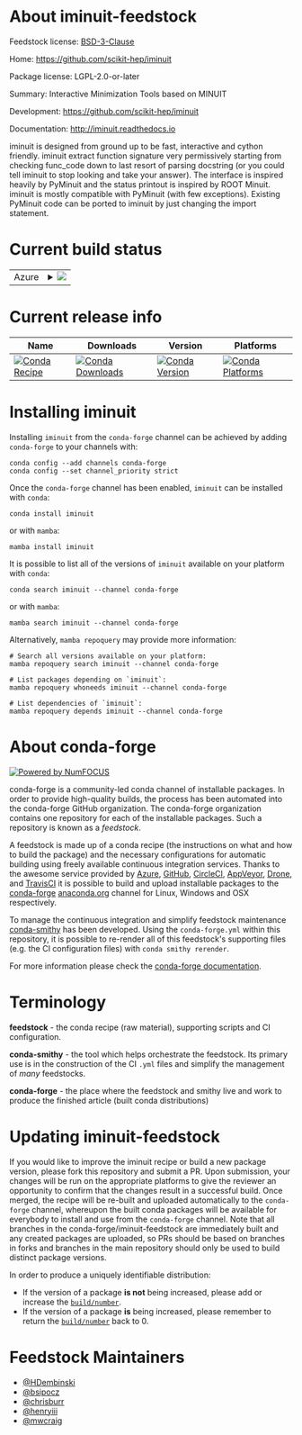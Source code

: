 About iminuit-feedstock
=======================

Feedstock license: [BSD-3-Clause](https://github.com/conda-forge/iminuit-feedstock/blob/main/LICENSE.txt)

Home: https://github.com/scikit-hep/iminuit

Package license: LGPL-2.0-or-later

Summary: Interactive Minimization Tools based on MINUIT

Development: https://github.com/scikit-hep/iminuit

Documentation: http://iminuit.readthedocs.io

iminuit is designed from ground up to be fast, interactive and cython
friendly. iminuit extract function signature very permissively starting
from checking func_code down to last resort of parsing docstring (or you
could tell iminuit to stop looking and take your answer). The interface is
inspired heavily by PyMinuit and the status printout is inspired by ROOT
Minuit. iminuit is mostly compatible with PyMinuit (with few exceptions).
Existing PyMinuit code can be ported to iminuit by just changing the
import statement.


Current build status
====================


<table>
    
  <tr>
    <td>Azure</td>
    <td>
      <details>
        <summary>
          <a href="https://dev.azure.com/conda-forge/feedstock-builds/_build/latest?definitionId=5492&branchName=main">
            <img src="https://dev.azure.com/conda-forge/feedstock-builds/_apis/build/status/iminuit-feedstock?branchName=main">
          </a>
        </summary>
        <table>
          <thead><tr><th>Variant</th><th>Status</th></tr></thead>
          <tbody><tr>
              <td>linux_64_python3.10.____cpython</td>
              <td>
                <a href="https://dev.azure.com/conda-forge/feedstock-builds/_build/latest?definitionId=5492&branchName=main">
                  <img src="https://dev.azure.com/conda-forge/feedstock-builds/_apis/build/status/iminuit-feedstock?branchName=main&jobName=linux&configuration=linux%20linux_64_python3.10.____cpython" alt="variant">
                </a>
              </td>
            </tr><tr>
              <td>linux_64_python3.11.____cpython</td>
              <td>
                <a href="https://dev.azure.com/conda-forge/feedstock-builds/_build/latest?definitionId=5492&branchName=main">
                  <img src="https://dev.azure.com/conda-forge/feedstock-builds/_apis/build/status/iminuit-feedstock?branchName=main&jobName=linux&configuration=linux%20linux_64_python3.11.____cpython" alt="variant">
                </a>
              </td>
            </tr><tr>
              <td>linux_64_python3.12.____cpython</td>
              <td>
                <a href="https://dev.azure.com/conda-forge/feedstock-builds/_build/latest?definitionId=5492&branchName=main">
                  <img src="https://dev.azure.com/conda-forge/feedstock-builds/_apis/build/status/iminuit-feedstock?branchName=main&jobName=linux&configuration=linux%20linux_64_python3.12.____cpython" alt="variant">
                </a>
              </td>
            </tr><tr>
              <td>linux_64_python3.9.____73_pypy</td>
              <td>
                <a href="https://dev.azure.com/conda-forge/feedstock-builds/_build/latest?definitionId=5492&branchName=main">
                  <img src="https://dev.azure.com/conda-forge/feedstock-builds/_apis/build/status/iminuit-feedstock?branchName=main&jobName=linux&configuration=linux%20linux_64_python3.9.____73_pypy" alt="variant">
                </a>
              </td>
            </tr><tr>
              <td>linux_64_python3.9.____cpython</td>
              <td>
                <a href="https://dev.azure.com/conda-forge/feedstock-builds/_build/latest?definitionId=5492&branchName=main">
                  <img src="https://dev.azure.com/conda-forge/feedstock-builds/_apis/build/status/iminuit-feedstock?branchName=main&jobName=linux&configuration=linux%20linux_64_python3.9.____cpython" alt="variant">
                </a>
              </td>
            </tr><tr>
              <td>linux_aarch64_python3.10.____cpython</td>
              <td>
                <a href="https://dev.azure.com/conda-forge/feedstock-builds/_build/latest?definitionId=5492&branchName=main">
                  <img src="https://dev.azure.com/conda-forge/feedstock-builds/_apis/build/status/iminuit-feedstock?branchName=main&jobName=linux&configuration=linux%20linux_aarch64_python3.10.____cpython" alt="variant">
                </a>
              </td>
            </tr><tr>
              <td>linux_aarch64_python3.11.____cpython</td>
              <td>
                <a href="https://dev.azure.com/conda-forge/feedstock-builds/_build/latest?definitionId=5492&branchName=main">
                  <img src="https://dev.azure.com/conda-forge/feedstock-builds/_apis/build/status/iminuit-feedstock?branchName=main&jobName=linux&configuration=linux%20linux_aarch64_python3.11.____cpython" alt="variant">
                </a>
              </td>
            </tr><tr>
              <td>linux_aarch64_python3.12.____cpython</td>
              <td>
                <a href="https://dev.azure.com/conda-forge/feedstock-builds/_build/latest?definitionId=5492&branchName=main">
                  <img src="https://dev.azure.com/conda-forge/feedstock-builds/_apis/build/status/iminuit-feedstock?branchName=main&jobName=linux&configuration=linux%20linux_aarch64_python3.12.____cpython" alt="variant">
                </a>
              </td>
            </tr><tr>
              <td>linux_aarch64_python3.9.____73_pypy</td>
              <td>
                <a href="https://dev.azure.com/conda-forge/feedstock-builds/_build/latest?definitionId=5492&branchName=main">
                  <img src="https://dev.azure.com/conda-forge/feedstock-builds/_apis/build/status/iminuit-feedstock?branchName=main&jobName=linux&configuration=linux%20linux_aarch64_python3.9.____73_pypy" alt="variant">
                </a>
              </td>
            </tr><tr>
              <td>linux_aarch64_python3.9.____cpython</td>
              <td>
                <a href="https://dev.azure.com/conda-forge/feedstock-builds/_build/latest?definitionId=5492&branchName=main">
                  <img src="https://dev.azure.com/conda-forge/feedstock-builds/_apis/build/status/iminuit-feedstock?branchName=main&jobName=linux&configuration=linux%20linux_aarch64_python3.9.____cpython" alt="variant">
                </a>
              </td>
            </tr><tr>
              <td>linux_ppc64le_python3.10.____cpython</td>
              <td>
                <a href="https://dev.azure.com/conda-forge/feedstock-builds/_build/latest?definitionId=5492&branchName=main">
                  <img src="https://dev.azure.com/conda-forge/feedstock-builds/_apis/build/status/iminuit-feedstock?branchName=main&jobName=linux&configuration=linux%20linux_ppc64le_python3.10.____cpython" alt="variant">
                </a>
              </td>
            </tr><tr>
              <td>linux_ppc64le_python3.11.____cpython</td>
              <td>
                <a href="https://dev.azure.com/conda-forge/feedstock-builds/_build/latest?definitionId=5492&branchName=main">
                  <img src="https://dev.azure.com/conda-forge/feedstock-builds/_apis/build/status/iminuit-feedstock?branchName=main&jobName=linux&configuration=linux%20linux_ppc64le_python3.11.____cpython" alt="variant">
                </a>
              </td>
            </tr><tr>
              <td>linux_ppc64le_python3.12.____cpython</td>
              <td>
                <a href="https://dev.azure.com/conda-forge/feedstock-builds/_build/latest?definitionId=5492&branchName=main">
                  <img src="https://dev.azure.com/conda-forge/feedstock-builds/_apis/build/status/iminuit-feedstock?branchName=main&jobName=linux&configuration=linux%20linux_ppc64le_python3.12.____cpython" alt="variant">
                </a>
              </td>
            </tr><tr>
              <td>linux_ppc64le_python3.9.____73_pypy</td>
              <td>
                <a href="https://dev.azure.com/conda-forge/feedstock-builds/_build/latest?definitionId=5492&branchName=main">
                  <img src="https://dev.azure.com/conda-forge/feedstock-builds/_apis/build/status/iminuit-feedstock?branchName=main&jobName=linux&configuration=linux%20linux_ppc64le_python3.9.____73_pypy" alt="variant">
                </a>
              </td>
            </tr><tr>
              <td>linux_ppc64le_python3.9.____cpython</td>
              <td>
                <a href="https://dev.azure.com/conda-forge/feedstock-builds/_build/latest?definitionId=5492&branchName=main">
                  <img src="https://dev.azure.com/conda-forge/feedstock-builds/_apis/build/status/iminuit-feedstock?branchName=main&jobName=linux&configuration=linux%20linux_ppc64le_python3.9.____cpython" alt="variant">
                </a>
              </td>
            </tr><tr>
              <td>osx_64_python3.10.____cpython</td>
              <td>
                <a href="https://dev.azure.com/conda-forge/feedstock-builds/_build/latest?definitionId=5492&branchName=main">
                  <img src="https://dev.azure.com/conda-forge/feedstock-builds/_apis/build/status/iminuit-feedstock?branchName=main&jobName=osx&configuration=osx%20osx_64_python3.10.____cpython" alt="variant">
                </a>
              </td>
            </tr><tr>
              <td>osx_64_python3.11.____cpython</td>
              <td>
                <a href="https://dev.azure.com/conda-forge/feedstock-builds/_build/latest?definitionId=5492&branchName=main">
                  <img src="https://dev.azure.com/conda-forge/feedstock-builds/_apis/build/status/iminuit-feedstock?branchName=main&jobName=osx&configuration=osx%20osx_64_python3.11.____cpython" alt="variant">
                </a>
              </td>
            </tr><tr>
              <td>osx_64_python3.12.____cpython</td>
              <td>
                <a href="https://dev.azure.com/conda-forge/feedstock-builds/_build/latest?definitionId=5492&branchName=main">
                  <img src="https://dev.azure.com/conda-forge/feedstock-builds/_apis/build/status/iminuit-feedstock?branchName=main&jobName=osx&configuration=osx%20osx_64_python3.12.____cpython" alt="variant">
                </a>
              </td>
            </tr><tr>
              <td>osx_64_python3.9.____73_pypy</td>
              <td>
                <a href="https://dev.azure.com/conda-forge/feedstock-builds/_build/latest?definitionId=5492&branchName=main">
                  <img src="https://dev.azure.com/conda-forge/feedstock-builds/_apis/build/status/iminuit-feedstock?branchName=main&jobName=osx&configuration=osx%20osx_64_python3.9.____73_pypy" alt="variant">
                </a>
              </td>
            </tr><tr>
              <td>osx_64_python3.9.____cpython</td>
              <td>
                <a href="https://dev.azure.com/conda-forge/feedstock-builds/_build/latest?definitionId=5492&branchName=main">
                  <img src="https://dev.azure.com/conda-forge/feedstock-builds/_apis/build/status/iminuit-feedstock?branchName=main&jobName=osx&configuration=osx%20osx_64_python3.9.____cpython" alt="variant">
                </a>
              </td>
            </tr><tr>
              <td>osx_arm64_python3.10.____cpython</td>
              <td>
                <a href="https://dev.azure.com/conda-forge/feedstock-builds/_build/latest?definitionId=5492&branchName=main">
                  <img src="https://dev.azure.com/conda-forge/feedstock-builds/_apis/build/status/iminuit-feedstock?branchName=main&jobName=osx&configuration=osx%20osx_arm64_python3.10.____cpython" alt="variant">
                </a>
              </td>
            </tr><tr>
              <td>osx_arm64_python3.11.____cpython</td>
              <td>
                <a href="https://dev.azure.com/conda-forge/feedstock-builds/_build/latest?definitionId=5492&branchName=main">
                  <img src="https://dev.azure.com/conda-forge/feedstock-builds/_apis/build/status/iminuit-feedstock?branchName=main&jobName=osx&configuration=osx%20osx_arm64_python3.11.____cpython" alt="variant">
                </a>
              </td>
            </tr><tr>
              <td>osx_arm64_python3.12.____cpython</td>
              <td>
                <a href="https://dev.azure.com/conda-forge/feedstock-builds/_build/latest?definitionId=5492&branchName=main">
                  <img src="https://dev.azure.com/conda-forge/feedstock-builds/_apis/build/status/iminuit-feedstock?branchName=main&jobName=osx&configuration=osx%20osx_arm64_python3.12.____cpython" alt="variant">
                </a>
              </td>
            </tr><tr>
              <td>osx_arm64_python3.9.____cpython</td>
              <td>
                <a href="https://dev.azure.com/conda-forge/feedstock-builds/_build/latest?definitionId=5492&branchName=main">
                  <img src="https://dev.azure.com/conda-forge/feedstock-builds/_apis/build/status/iminuit-feedstock?branchName=main&jobName=osx&configuration=osx%20osx_arm64_python3.9.____cpython" alt="variant">
                </a>
              </td>
            </tr><tr>
              <td>win_64_python3.10.____cpython</td>
              <td>
                <a href="https://dev.azure.com/conda-forge/feedstock-builds/_build/latest?definitionId=5492&branchName=main">
                  <img src="https://dev.azure.com/conda-forge/feedstock-builds/_apis/build/status/iminuit-feedstock?branchName=main&jobName=win&configuration=win%20win_64_python3.10.____cpython" alt="variant">
                </a>
              </td>
            </tr><tr>
              <td>win_64_python3.11.____cpython</td>
              <td>
                <a href="https://dev.azure.com/conda-forge/feedstock-builds/_build/latest?definitionId=5492&branchName=main">
                  <img src="https://dev.azure.com/conda-forge/feedstock-builds/_apis/build/status/iminuit-feedstock?branchName=main&jobName=win&configuration=win%20win_64_python3.11.____cpython" alt="variant">
                </a>
              </td>
            </tr><tr>
              <td>win_64_python3.12.____cpython</td>
              <td>
                <a href="https://dev.azure.com/conda-forge/feedstock-builds/_build/latest?definitionId=5492&branchName=main">
                  <img src="https://dev.azure.com/conda-forge/feedstock-builds/_apis/build/status/iminuit-feedstock?branchName=main&jobName=win&configuration=win%20win_64_python3.12.____cpython" alt="variant">
                </a>
              </td>
            </tr><tr>
              <td>win_64_python3.9.____73_pypy</td>
              <td>
                <a href="https://dev.azure.com/conda-forge/feedstock-builds/_build/latest?definitionId=5492&branchName=main">
                  <img src="https://dev.azure.com/conda-forge/feedstock-builds/_apis/build/status/iminuit-feedstock?branchName=main&jobName=win&configuration=win%20win_64_python3.9.____73_pypy" alt="variant">
                </a>
              </td>
            </tr><tr>
              <td>win_64_python3.9.____cpython</td>
              <td>
                <a href="https://dev.azure.com/conda-forge/feedstock-builds/_build/latest?definitionId=5492&branchName=main">
                  <img src="https://dev.azure.com/conda-forge/feedstock-builds/_apis/build/status/iminuit-feedstock?branchName=main&jobName=win&configuration=win%20win_64_python3.9.____cpython" alt="variant">
                </a>
              </td>
            </tr>
          </tbody>
        </table>
      </details>
    </td>
  </tr>
</table>

Current release info
====================

| Name | Downloads | Version | Platforms |
| --- | --- | --- | --- |
| [![Conda Recipe](https://img.shields.io/badge/recipe-iminuit-green.svg)](https://anaconda.org/conda-forge/iminuit) | [![Conda Downloads](https://img.shields.io/conda/dn/conda-forge/iminuit.svg)](https://anaconda.org/conda-forge/iminuit) | [![Conda Version](https://img.shields.io/conda/vn/conda-forge/iminuit.svg)](https://anaconda.org/conda-forge/iminuit) | [![Conda Platforms](https://img.shields.io/conda/pn/conda-forge/iminuit.svg)](https://anaconda.org/conda-forge/iminuit) |

Installing iminuit
==================

Installing `iminuit` from the `conda-forge` channel can be achieved by adding `conda-forge` to your channels with:

```
conda config --add channels conda-forge
conda config --set channel_priority strict
```

Once the `conda-forge` channel has been enabled, `iminuit` can be installed with `conda`:

```
conda install iminuit
```

or with `mamba`:

```
mamba install iminuit
```

It is possible to list all of the versions of `iminuit` available on your platform with `conda`:

```
conda search iminuit --channel conda-forge
```

or with `mamba`:

```
mamba search iminuit --channel conda-forge
```

Alternatively, `mamba repoquery` may provide more information:

```
# Search all versions available on your platform:
mamba repoquery search iminuit --channel conda-forge

# List packages depending on `iminuit`:
mamba repoquery whoneeds iminuit --channel conda-forge

# List dependencies of `iminuit`:
mamba repoquery depends iminuit --channel conda-forge
```


About conda-forge
=================

[![Powered by
NumFOCUS](https://img.shields.io/badge/powered%20by-NumFOCUS-orange.svg?style=flat&colorA=E1523D&colorB=007D8A)](https://numfocus.org)

conda-forge is a community-led conda channel of installable packages.
In order to provide high-quality builds, the process has been automated into the
conda-forge GitHub organization. The conda-forge organization contains one repository
for each of the installable packages. Such a repository is known as a *feedstock*.

A feedstock is made up of a conda recipe (the instructions on what and how to build
the package) and the necessary configurations for automatic building using freely
available continuous integration services. Thanks to the awesome service provided by
[Azure](https://azure.microsoft.com/en-us/services/devops/), [GitHub](https://github.com/),
[CircleCI](https://circleci.com/), [AppVeyor](https://www.appveyor.com/),
[Drone](https://cloud.drone.io/welcome), and [TravisCI](https://travis-ci.com/)
it is possible to build and upload installable packages to the
[conda-forge](https://anaconda.org/conda-forge) [anaconda.org](https://anaconda.org/)
channel for Linux, Windows and OSX respectively.

To manage the continuous integration and simplify feedstock maintenance
[conda-smithy](https://github.com/conda-forge/conda-smithy) has been developed.
Using the ``conda-forge.yml`` within this repository, it is possible to re-render all of
this feedstock's supporting files (e.g. the CI configuration files) with ``conda smithy rerender``.

For more information please check the [conda-forge documentation](https://conda-forge.org/docs/).

Terminology
===========

**feedstock** - the conda recipe (raw material), supporting scripts and CI configuration.

**conda-smithy** - the tool which helps orchestrate the feedstock.
                   Its primary use is in the construction of the CI ``.yml`` files
                   and simplify the management of *many* feedstocks.

**conda-forge** - the place where the feedstock and smithy live and work to
                  produce the finished article (built conda distributions)


Updating iminuit-feedstock
==========================

If you would like to improve the iminuit recipe or build a new
package version, please fork this repository and submit a PR. Upon submission,
your changes will be run on the appropriate platforms to give the reviewer an
opportunity to confirm that the changes result in a successful build. Once
merged, the recipe will be re-built and uploaded automatically to the
`conda-forge` channel, whereupon the built conda packages will be available for
everybody to install and use from the `conda-forge` channel.
Note that all branches in the conda-forge/iminuit-feedstock are
immediately built and any created packages are uploaded, so PRs should be based
on branches in forks and branches in the main repository should only be used to
build distinct package versions.

In order to produce a uniquely identifiable distribution:
 * If the version of a package **is not** being increased, please add or increase
   the [``build/number``](https://docs.conda.io/projects/conda-build/en/latest/resources/define-metadata.html#build-number-and-string).
 * If the version of a package **is** being increased, please remember to return
   the [``build/number``](https://docs.conda.io/projects/conda-build/en/latest/resources/define-metadata.html#build-number-and-string)
   back to 0.

Feedstock Maintainers
=====================

* [@HDembinski](https://github.com/HDembinski/)
* [@bsipocz](https://github.com/bsipocz/)
* [@chrisburr](https://github.com/chrisburr/)
* [@henryiii](https://github.com/henryiii/)
* [@mwcraig](https://github.com/mwcraig/)

